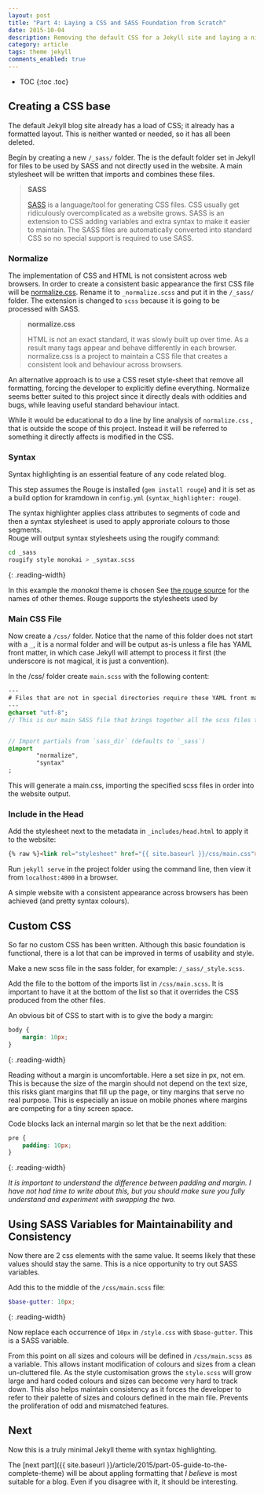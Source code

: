 ```yaml
---
layout: post
title: "Part 4: Laying a CSS and SASS Foundation from Scratch"
date: 2015-10-04
description: Removing the default CSS for a Jekyll site and laying a nice SASS foundation for building on.
category: article
tags: theme jekyll
comments_enabled: true
---
```


* TOC
{:toc .toc}

## Creating a CSS base

The default Jekyll blog site already has a load of CSS; it already has a formatted layout.
This is neither wanted or needed, so it has all been deleted.

Begin by creating a new `/_sass/` folder.
The is the default folder set in Jekyll for files to be used by SASS and not directly used in the website. 
A main stylesheet will be written that imports and combines these files.

> __SASS__
> 
> [SASS](http://sass-lang.com/) is a language/tool for generating CSS files.
> CSS usually get ridiculously overcomplicated as a website grows.
> SASS is an extension to CSS adding variables and extra syntax to make it easier to maintain.
> The SASS files are automatically converted into standard CSS so no special support is required to use SASS.


### Normalize

The implementation of CSS and HTML is not consistent across web browsers.
In order to create a consistent basic appearance the first CSS file will be [normalize.css](https://github.com/necolas/normalize.css/). Rename it to `_normalize.scss` and put it in the `/_sass/` folder. The extension is changed to `scss` because it is going to be processed with SASS.

> __normalize.css__
>
> HTML is not an exact standard, it was slowly built up over time. 
> As a result many tags appear and behave differently in each browser.
> normalize.css is a project to maintain a CSS file that creates a consistent look and behaviour across browsers.

An alternative approach is to use a CSS reset style-sheet that remove all formatting, forcing the developer to explicitly define everything.
Normalize seems better suited to this project since it directly deals with oddities and bugs, while leaving useful standard behaviour intact.

While it would be educational to do a line by line analysis of `normalize.css` , that is outside the scope of this project. Instead it will be referred to something it directly affects is modified in the CSS.


### Syntax

Syntax highlighting is an essential feature of any code related blog.

This step assumes the Rouge is installed (`gem install rouge`) and it is set as a build option for kramdown in `config.yml` (`syntax_highlighter: rouge`).

The syntax highlighter applies class attributes to segments of code and then a syntax stylesheet is used to apply approriate colours to those segments.  
Rouge will output syntax stylesheets using the rougify command:

```bash
cd _sass
rougify style monokai > _syntax.scss
```
{: .reading-width}

In this example the _monokai_ theme is chosen See [the rouge source](https://github.com/jneen/rouge/tree/master/lib/rouge/themes) for the names of other themes. Rouge supports the stylesheets used by 

### Main CSS File

Now create a `/css/` folder.
Notice that the name of this folder does not start with a `_`, it is a normal folder and will be output as-is unless a file has YAML front matter, in which case Jekyll will attempt to process it first (the underscore is not magical, it is just a convention). 


In the /css/ folder create `main.scss` with the following content:

```sass
---
# Files that are not in special directories require these YAML front matter to be processed by Jekyll.
---
@charset "utf-8";
// This is our main SASS file that brings together all the scss files to generate a main CSS file. 


// Import partials from `sass_dir` (defaults to `_sass`)
@import
        "normalize",
        "syntax"
;
```

This will generate a main.css, importing the specified scss files in order into the website output.


### Include in the Head

Add the stylesheet next to the metadata in `_includes/head.html` to apply it to the website:

```html
{% raw %}<link rel="stylesheet" href="{{ site.baseurl }}/css/main.css">{% endraw %}
```

Run `jekyll serve` in the project folder using the command line, then view it from `localhost:4000` in a browser.


A simple website with a consistent appearance across browsers has been achieved (and pretty syntax colours).


## Custom CSS

So far no custom CSS has been written.
Although this basic foundation is functional, there is a lot that can be improved in terms of usability and style.

Make a new scss file in the sass folder, for example: `/_sass/_style.scss`.

Add the file to the bottom of the imports list in `/css/main.scss`.
It is important to have it at the bottom of the list so that it overrides the CSS produced from the other files. 

An obvious bit of CSS to start with is to give the body a margin:

```css
body {
    margin: 10px;
}
```
{: .reading-width}

Reading without a margin is uncomfortable.
Here a set size in px, not em.
This is because the size of the margin should not depend on the text size, this risks giant margins that fill up the page, or tiny margins that serve no real purpose. This is especially an issue on mobile phones where margins are competing for a tiny screen space.

Code blocks lack an internal margin so let that be the next addition:

```css
pre {
    padding: 10px;
}
```
{: .reading-width}

_It is important to understand the difference between padding and margin._
_I have not had time to write about this, but you should make sure you fully understand and experiment with swapping the two._

## Using SASS Variables for Maintainability and Consistency

Now there are 2 css elements with the same value.
It seems likely that these values should stay the same.
This is a nice opportunity to try out SASS variables.

Add this to the middle of the `/css/main.scss` file:

```scss
$base-gutter: 10px;
```
{: .reading-width}

Now replace each occurrence of `10px` in `/style.css` with `$base-gutter`.
This is a SASS variable.


From this point on all sizes and colours will be defined in `/css/main.scss` as a variable.
This allows instant modification of colours and sizes from a clean un-cluttered file.
As the style customisation grows the `style.scss` will grow large and hard coded colours and sizes can become very hard to track down.
This also helps maintain consistency as it forces the developer to refer to their palette of sizes and colours defined in the main file.
Prevents the proliferation of odd and mismatched features.


## Next

Now this is a truly minimal Jekyll theme with syntax highlighting.

The [next part]({{ site.baseurl }}/article/2015/part-05-guide-to-the-complete-theme) will be about appling formatting that _I believe_ is most suitable for a blog.
Even if you disagree with it, it should be interesting. 